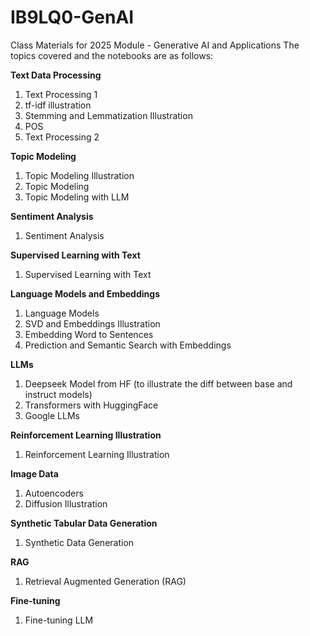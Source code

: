 # IB9LQ0-GenAI
Class Materials for 2025 Module - Generative AI and Applications
The topics covered and the notebooks are as follows:

**Text Data Processing**
1. Text Processing 1
2. tf-idf illustration
3. Stemming and Lemmatization Illustration
4. POS
5. Text Processing 2

**Topic Modeling**
1. Topic Modeling Illustration
2. Topic Modeling
3. Topic Modeling with LLM 

**Sentiment Analysis**
1. Sentiment Analysis

**Supervised Learning with Text**
1. Supervised Learning with Text

**Language Models and Embeddings**
1. Language Models
2. SVD and Embeddings Illustration
3. Embedding Word to Sentences 
4. Prediction and Semantic Search with Embeddings 

**LLMs**
1.  Deepseek Model from HF (to illustrate the diff between base and instruct models)
2. Transformers with HuggingFace 
3. Google LLMs

**Reinforcement Learning Illustration**
1. Reinforcement Learning Illustration

**Image Data**
1. Autoencoders
2. Diffusion Illustration

**Synthetic Tabular Data Generation**
1. Synthetic Data Generation

**RAG**
1. Retrieval Augmented Generation (RAG) 

**Fine-tuning**
1. Fine-tuning LLM
